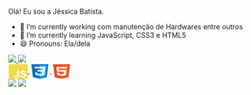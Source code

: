 Olá! Eu sou a Jéssica Batista.
- 🔭 I’m currently working  com manutenção de  Hardwares entre outros
- 🌱 I’m currently learning JavaScript, CSS3 e HTML5
- 😄 Pronouns: Ela/dela

 <div>
  <a href="https://github.com/Jehsbatista">
  <img height="180em" src="https://github-readme-stats.vercel.app/api?username=Jehsbatista&show_icons=true&theme=onedark&include_all_commits=true&count_private=true"/>
  <img height="180em" src="https://github-readme-stats.vercel.app/api/top-langs/?username=Jehsbatista&layout=compact&langs_count=7&theme=onedark"/>
   
</div>
 <img align="center" alt="Jehs-Js" height="30" width="40" src="https://raw.githubusercontent.com/devicons/devicon/master/icons/javascript/javascript-plain.svg">
 <img align="center" alt="Jehs-CSS" height="30" width="40" src="https://raw.githubusercontent.com/devicons/devicon/master/icons/css3/css3-original.svg">
 <img align="center" alt="Jehs-HTML" height="30" width="40" src="https://raw.githubusercontent.com/devicons/devicon/master/icons/html5/html5-original.svg">
 
 <div> 
   <a href="https://https://www.instagram.com/eu_jessicabatista" target="_blank"><img src="https://img.shields.io/badge/-Instagram-%23E4405F?style=for-the-badge&logo=instagram&logoColor=white" target="_blank"></a>
   <a href="https://www.https://www.linkedin.com/in/jessicabatistateixeira/-45875016a" target="_blank"><img src="https://img.shields.io/badge/-LinkedIn-%230077B5?style=for-the-badge&logo=linkedin&logoColor=white" target="_blank"></a> 
  
 </div>
 
 
